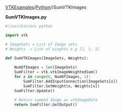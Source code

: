 [VTKExamples](Home)/[Python](Python)//SumVTKImages

**SumVTKImages.py**
```python
#!/usr/bin/env python

import vtk

# ImageSets = List of Image sets
# Weights  = List of wieghts e.g [1, 1, 1]

def SumVTKImages(ImageSets, Weights):
    
    NumOfImages = len(ImageSets)
    SumFilter = vtk.vtkImageWeightedSum()
    for x in range(0, NumOfImages, 1):
        SumFilter.AddInputConnection(ImageSets[x])
        SumFilter.SetWeight(x, Weights[x])
    SumFilter.Update()
    
    # Return summed Image as vtkImageData
    return SumFilter.GetOutput()
```

